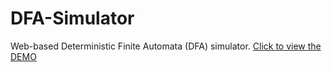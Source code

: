 # DFA-Simulator
Web-based Deterministic Finite Automata (DFA) simulator.
<a target="_blank" href="https://mahmudmardini.bartinrehberi.info/en/projects/dfa-simulator/">Click to view the DEMO</a>
